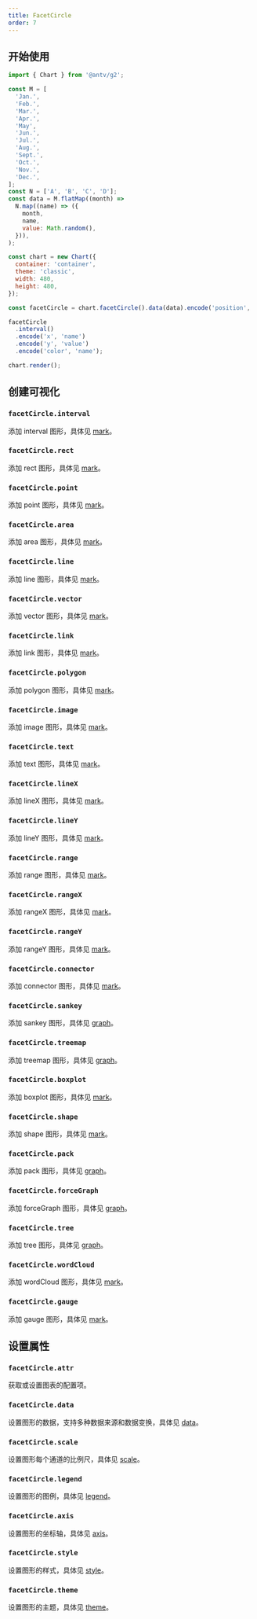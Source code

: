 ```yaml
---
title: FacetCircle
order: 7
---
```


## 开始使用

```js
import { Chart } from '@antv/g2';

const M = [
  'Jan.',
  'Feb.',
  'Mar.',
  'Apr.',
  'May',
  'Jun.',
  'Jul.',
  'Aug.',
  'Sept.',
  'Oct.',
  'Nov.',
  'Dec.',
];
const N = ['A', 'B', 'C', 'D'];
const data = M.flatMap((month) =>
  N.map((name) => ({
    month,
    name,
    value: Math.random(),
  })),
);

const chart = new Chart({
  container: 'container',
  theme: 'classic',
  width: 480,
  height: 480,
});

const facetCircle = chart.facetCircle().data(data).encode('position', 'month');

facetCircle
  .interval()
  .encode('x', 'name')
  .encode('y', 'value')
  .encode('color', 'name');

chart.render();
```

## 创建可视化

### `facetCircle.interval`

添加 interval 图形，具体见 [mark](/spec/mark/interval)。

### `facetCircle.rect`

添加 rect 图形，具体见 [mark](/spec/mark/rect)。

### `facetCircle.point`

添加 point 图形，具体见 [mark](/spec/mark/point)。

### `facetCircle.area`

添加 area 图形，具体见 [mark](/spec/mark/area)。

### `facetCircle.line`

添加 line 图形，具体见 [mark](/spec/mark/line)。

### `facetCircle.vector`

添加 vector 图形，具体见 [mark](/spec/mark/vector)。

### `facetCircle.link`

添加 link 图形，具体见 [mark](/spec/mark/link)。

### `facetCircle.polygon`

添加 polygon 图形，具体见 [mark](/spec/mark/polygon)。

### `facetCircle.image`

添加 image 图形，具体见 [mark](/spec/mark/image)。

### `facetCircle.text`

添加 text 图形，具体见 [mark](/spec/mark/text)。

### `facetCircle.lineX`

添加 lineX 图形，具体见 [mark](/spec/mark/line-x)。

### `facetCircle.lineY`

添加 lineY 图形，具体见 [mark](/spec/mark/line-y)。

### `facetCircle.range`

添加 range 图形，具体见 [mark](/spec/mark/range)。

### `facetCircle.rangeX`

添加 rangeX 图形，具体见 [mark](/spec/mark/range-x)。

### `facetCircle.rangeY`

添加 rangeY 图形，具体见 [mark](/spec/mark/range-y)。

### `facetCircle.connector`

添加 connector 图形，具体见 [mark](/spec/mark/connector)。

### `facetCircle.sankey`

添加 sankey 图形，具体见 [graph](/spec/graph/sankey)。

### `facetCircle.treemap`

添加 treemap 图形，具体见 [graph](/spec/graph/treemap)。

### `facetCircle.boxplot`

添加 boxplot 图形，具体见 [mark](/spec/mark/boxplot)。

### `facetCircle.shape`

添加 shape 图形，具体见 [mark](/spec/mark/shape)。

### `facetCircle.pack`

添加 pack 图形，具体见 [graph](/spec/graph/pack)。

### `facetCircle.forceGraph`

添加 forceGraph 图形，具体见 [graph](/spec/graph/force-graph)。

### `facetCircle.tree`

添加 tree 图形，具体见 [graph](/spec/graph/tree)。

### `facetCircle.wordCloud`

添加 wordCloud 图形，具体见 [mark](/spec/mark/word-cloud)。

### `facetCircle.gauge`

添加 gauge 图形，具体见 [mark](/spec/mark/gauge)。

## 设置属性

### `facetCircle.attr`

获取或设置图表的配置项。

### `facetCircle.data`

设置图形的数据，支持多种数据来源和数据变换，具体见 [data](/spec/data/overview)。

### `facetCircle.scale`

设置图形每个通道的比例尺，具体见 [scale](/spec/overview#scale)。

### `facetCircle.legend`

设置图形的图例，具体见 [legend](/spec/component/legend)。

### `facetCircle.axis`

设置图形的坐标轴，具体见 [axis](/spec/component/axis)。

### `facetCircle.style`

设置图形的样式，具体见 [style](/spec/common/style)。

### `facetCircle.theme`

设置图形的主题，具体见 [theme](/spec/theme/overview)。
